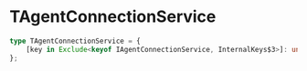 # TAgentConnectionService

```ts
type TAgentConnectionService = {
    [key in Exclude<keyof IAgentConnectionService, InternalKeys$3>]: unknown;
};
```



